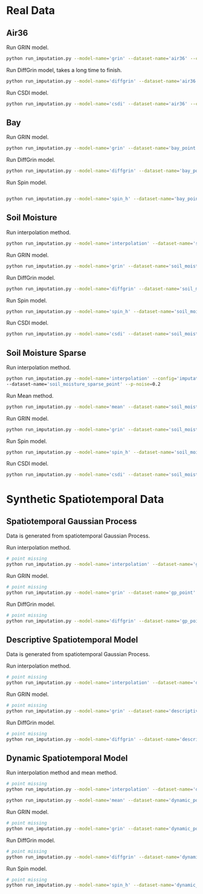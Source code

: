 # Real Data
## Air36
Run GRIN model.
```bash
python run_imputation.py --model-name='grin' --dataset-name='air36' --config='imputation/grin.yaml' 
```

Run DiffGrin model, takes a long time to finish.
```bash
python run_imputation.py --model-name='diffgrin' --dataset-name='air36' --config='imputation/diffgrin_air36.yaml' 
```

Run CSDI model.
```bash
python run_imputation.py --model-name='csdi' --dataset-name='air36' --config='imputation/csdi.yaml' 
```


## Bay
Run GRIN model.
```bash
python run_imputation.py --model-name='grin' --dataset-name='bay_point' --config='imputation/grin.yaml' 
```

Run DiffGrin model.
```bash
python run_imputation.py --model-name='diffgrin' --dataset-name='bay_point' --config='imputation/diffgrin.yaml' 
```

Run Spin model.
```bash

python run_imputation.py --model-name='spin_h' --dataset-name='bay_point' --config='imputation/spin_h_bay.yaml' 
```


## Soil Moisture 
Run interpolation method.
```bash
python run_imputation.py --model-name='interpolation' --dataset-name='soil_moisture_point' 
```



Run GRIN model.
```bash
python run_imputation.py --model-name='grin' --dataset-name='soil_moisture_point' --config='imputation/grin_soil_moisture.yaml' 
``` 

Run DiffGrin model.
```bash
python run_imputation.py --model-name='diffgrin' --dataset-name='soil_moisture_point' --config='imputation/diffgrin_soil_moisture.yaml'
```

Run Spin model.
```bash
python run_imputation.py --model-name='spin_h' --dataset-name='soil_moisture_point' --config='imputation/spin_h_soil_moisture.yaml' 
```

Run CSDI model.
```bash
python run_imputation.py --model-name='csdi' --dataset-name='soil_moisture_point' --config='imputation/csdi_soil_moisture.yaml' 
```

## Soil Moisture Sparse
Run interpolation method.
```bash
python run_imputation.py --model-name='interpolation' --config='imputation/interpolation_soil_moisture.yaml'
--dataset-name='soil_moisture_sparse_point' --p-noise=0.2
```

Run Mean method.
```bash
python run_imputation.py --model-name='mean' --dataset-name='soil_moisture_sparse_point' --p-noise=0.2
```


Run GRIN model.
```bash
python run_imputation.py --model-name='grin' --dataset-name='soil_moisture_sparse_point' --config='imputation/grin_soil_moisture.yaml' --p-noise=0.2
```

Run Spin model.
```bash
python run_imputation.py --model-name='spin_h' --dataset-name='soil_moisture_sparse_point' --config='imputation/spin_h_soil_moisture.yaml' --p-noise=0.2
```

Run CSDI model.
```bash
python run_imputation.py --model-name='csdi' --dataset-name='soil_moisture_sparse_point' --config='imputation/csdi_soil_moisture.yaml' --p-noise=0.2
```





# Synthetic Spatiotemporal Data
## Spatiotemporal Gaussian Process
Data is generated from spatiotemporal Gaussian Process.

Run interpolation method.
```bash
# point missing
python run_imputation.py --model-name='interpolation' --dataset-name='gp_point'

```

Run GRIN model.
```bash
# point missing
python run_imputation.py --model-name='grin' --dataset-name='gp_point' --config='imputation/grin.yaml'  

```

Run DiffGrin model.
```bash
# point missing
python run_imputation.py --model-name='diffgrin' --dataset-name='gp_point' --config='imputation/diffgrin.yaml' 


```

## Descriptive Spatiotemporal Model
Data is generated from spatiotemporal Gaussian Process.

Run interpolation method.
```bash
# point missing
python run_imputation.py --model-name='interpolation' --dataset-name='descriptive_point'


```

Run GRIN model.
```bash
# point missing
python run_imputation.py --model-name='grin' --dataset-name='descriptive_point' --config='imputation/grin.yaml' 
```

Run DiffGrin model. 
```bash
# point missing
python run_imputation.py --model-name='diffgrin' --dataset-name='descriptive_point' --config='imputation/diffgrin_descriptive.yaml'

```

## Dynamic Spatiotemporal Model

Run interpolation method and mean method.
```bash
# point missing
python run_imputation.py --model-name='interpolation' --dataset-name='dynamic_point' 

python run_imputation.py --model-name='mean' --dataset-name='dynamic_point' 
```

Run GRIN model.
```bash
# point missing
python run_imputation.py --model-name='grin' --dataset-name='dynamic_point' --config='imputation/grin.yaml' 

```

Run DiffGrin model.
```bash
# point missing
python run_imputation.py --model-name='diffgrin' --dataset-name='dynamic_point' --config='imputation/diffgrin.yaml'


``` 

Run Spin model.
```bash
# point missing
python run_imputation.py --model-name='spin_h' --dataset-name='dynamic_point' --config='imputation/spin_h.yaml' 


```
